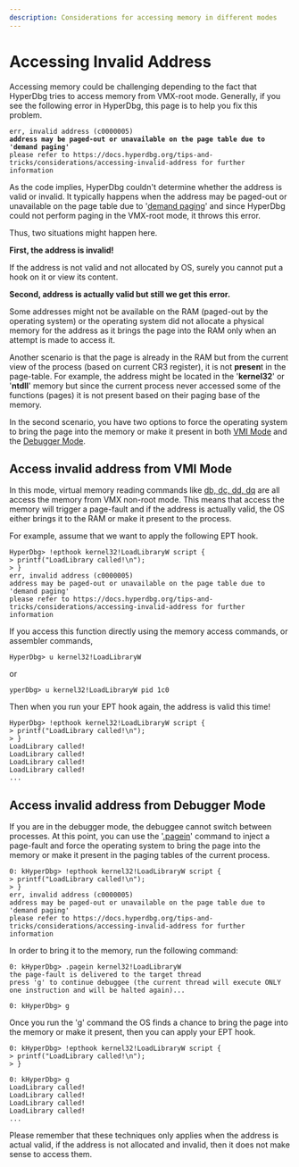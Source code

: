 ```yaml
---
description: Considerations for accessing memory in different modes
---
```


# Accessing Invalid Address

Accessing memory could be challenging depending to the fact that HyperDbg tries to access memory from VMX-root mode. Generally, if you see the following error in HyperDbg, this page is to help you fix this problem.

<pre><code>err, invalid address (c0000005)
<strong>address may be paged-out or unavailable on the page table due to 'demand paging'
</strong>please refer to https://docs.hyperdbg.org/tips-and-tricks/considerations/accessing-invalid-address for further information
</code></pre>

As the code implies, HyperDbg couldn't determine whether the address is valid or invalid. It typically happens when the address may be paged-out or unavailable on the page table due to '[demand paging](https://en.wikipedia.org/wiki/Demand\_paging)' and since HyperDbg could not perform paging in the VMX-root mode, it throws this error.

Thus, two situations might happen here.

**First, the address is invalid!**&#x20;

If the address is not valid and not allocated by OS, surely you cannot put a hook on it or view its content.

**Second, address is actually valid but still we get this error.**

Some addresses might not be available on the RAM (paged-out by the operating system) or the operating system did not allocate a physical memory for the address as it brings the page into the RAM only when an attempt is made to access it.

Another scenario is that the page is already in the RAM but from the current view of the process (based on current CR3 register), it is not **presen**t in the page-table. For example, the address might be located in the '**kernel32**' or '**ntdll**' memory but since the current process never accessed some of the functions (pages) it is not present based on their paging base of the memory.

In the second scenario, you have two options to force the operating system to bring the page into the memory or make it present in both [VMI Mode](https://docs.hyperdbg.org/using-hyperdbg/prerequisites/operation-modes#vmi-mode) and the [Debugger Mode](https://docs.hyperdbg.org/using-hyperdbg/prerequisites/operation-modes#debugger-mode).

## Access invalid address from VMI Mode

In this mode, virtual memory reading commands like [db, dc, dd, dq](https://docs.hyperdbg.org/commands/debugging-commands/d) are all access the memory from VMX non-root mode.  This means that access the memory will trigger a page-fault and if the address is actually valid, the OS either brings it to the RAM or make it present to the process.

For example, assume that we want to apply the following EPT hook.

```
HyperDbg> !epthook kernel32!LoadLibraryW script {
> printf("LoadLibrary called!\n"); 
> }
err, invalid address (c0000005)
address may be paged-out or unavailable on the page table due to 'demand paging'
please refer to https://docs.hyperdbg.org/tips-and-tricks/considerations/accessing-invalid-address for further information
```

If you access this function directly using the memory access commands, or assembler commands,&#x20;

```
HyperDbg> u kernel32!LoadLibraryW
```

or&#x20;

```
yperDbg> u kernel32!LoadLibraryW pid 1c0
```

Then when you run your EPT hook again, the address is valid this time!

```
HyperDbg> !epthook kernel32!LoadLibraryW script {
> printf("LoadLibrary called!\n"); 
> }
LoadLibrary called!
LoadLibrary called!
LoadLibrary called!
LoadLibrary called!
...
```

## Access invalid address from Debugger Mode

If you are in the debugger mode, the debuggee cannot switch between processes. At this point, you can use the '[.pagein](https://docs.hyperdbg.org/commands/meta-commands/.pagein)' command to inject a page-fault and force the operating system to bring the page into the memory or make it present in the paging tables of the current process.

```
0: kHyperDbg> !epthook kernel32!LoadLibraryW script {
> printf("LoadLibrary called!\n"); 
> }
err, invalid address (c0000005)
address may be paged-out or unavailable on the page table due to 'demand paging'
please refer to https://docs.hyperdbg.org/tips-and-tricks/considerations/accessing-invalid-address for further information
```

In order to bring it to the memory, run the following command:

```
0: kHyperDbg> .pagein kernel32!LoadLibraryW
the page-fault is delivered to the target thread
press 'g' to continue debuggee (the current thread will execute ONLY one instruction and will be halted again)...

0: kHyperDbg> g
```

Once you run the 'g' command the OS finds a chance to bring the page into the memory or make it present, then you can apply your EPT hook.

```
0: kHyperDbg> !epthook kernel32!LoadLibraryW script {
> printf("LoadLibrary called!\n"); 
> }

0: kHyperDbg> g
LoadLibrary called!
LoadLibrary called!
LoadLibrary called!
LoadLibrary called!
...
```

Please remember that these techniques only applies when the address is actual valid, if the address is not allocated and invalid, then it does not make sense to access them.
